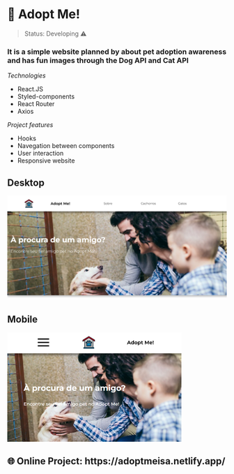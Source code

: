 <h1>🐶 Adopt Me!</h1>

> Status: Developing ⚠️

### It is a simple website planned by about pet adoption awareness and has fun images through the Dog API and Cat API

_Technologies_
+ React.JS
+ Styled-components
+ React Router
+ Axios

_Project features_
+ Hooks
+ Navegation between components
+ User interaction
+ Responsive website

## Desktop
<img src="src/data/assets-services/Adopt me - site (Desktop).png" width= "600" />

## Mobile
<img src="src/data/assets-services/Adopt me - site (Mobile).png" width= "400" />

<h2>🌐 Online Project: https://adoptmeisa.netlify.app/</h2>

